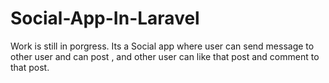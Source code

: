 # Social-App-In-Laravel
Work is still in porgress.
Its a Social app where user can send message to other user and can post , and other user can like that post and comment to that post.
